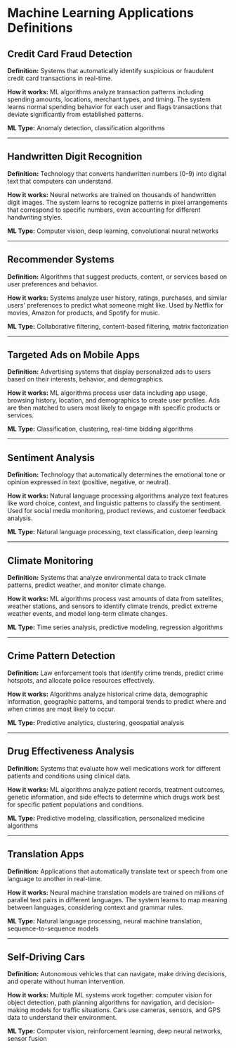 # Machine Learning Applications Definitions

## **Credit Card Fraud Detection**
**Definition:** Systems that automatically identify suspicious or fraudulent credit card transactions in real-time.

**How it works:** ML algorithms analyze transaction patterns including spending amounts, locations, merchant types, and timing. The system learns normal spending behavior for each user and flags transactions that deviate significantly from established patterns.

**ML Type:** Anomaly detection, classification algorithms

---

## **Handwritten Digit Recognition**
**Definition:** Technology that converts handwritten numbers (0-9) into digital text that computers can understand.

**How it works:** Neural networks are trained on thousands of handwritten digit images. The system learns to recognize patterns in pixel arrangements that correspond to specific numbers, even accounting for different handwriting styles.

**ML Type:** Computer vision, deep learning, convolutional neural networks

---

## **Recommender Systems**
**Definition:** Algorithms that suggest products, content, or services based on user preferences and behavior.

**How it works:** Systems analyze user history, ratings, purchases, and similar users' preferences to predict what someone might like. Used by Netflix for movies, Amazon for products, and Spotify for music.

**ML Type:** Collaborative filtering, content-based filtering, matrix factorization

---

## **Targeted Ads on Mobile Apps**
**Definition:** Advertising systems that display personalized ads to users based on their interests, behavior, and demographics.

**How it works:** ML algorithms process user data including app usage, browsing history, location, and demographics to create user profiles. Ads are then matched to users most likely to engage with specific products or services.

**ML Type:** Classification, clustering, real-time bidding algorithms

---

## **Sentiment Analysis**
**Definition:** Technology that automatically determines the emotional tone or opinion expressed in text (positive, negative, or neutral).

**How it works:** Natural language processing algorithms analyze text features like word choice, context, and linguistic patterns to classify the sentiment. Used for social media monitoring, product reviews, and customer feedback analysis.

**ML Type:** Natural language processing, text classification, deep learning

---

## **Climate Monitoring**
**Definition:** Systems that analyze environmental data to track climate patterns, predict weather, and monitor climate change.

**How it works:** ML algorithms process vast amounts of data from satellites, weather stations, and sensors to identify climate trends, predict extreme weather events, and model long-term climate changes.

**ML Type:** Time series analysis, predictive modeling, regression algorithms

---

## **Crime Pattern Detection**
**Definition:** Law enforcement tools that identify crime trends, predict crime hotspots, and allocate police resources effectively.

**How it works:** Algorithms analyze historical crime data, demographic information, geographic patterns, and temporal trends to predict where and when crimes are most likely to occur.

**ML Type:** Predictive analytics, clustering, geospatial analysis

---

## **Drug Effectiveness Analysis**
**Definition:** Systems that evaluate how well medications work for different patients and conditions using clinical data.

**How it works:** ML algorithms analyze patient records, treatment outcomes, genetic information, and side effects to determine which drugs work best for specific patient populations and conditions.

**ML Type:** Predictive modeling, classification, personalized medicine algorithms

---

## **Translation Apps**
**Definition:** Applications that automatically translate text or speech from one language to another in real-time.

**How it works:** Neural machine translation models are trained on millions of parallel text pairs in different languages. The system learns to map meaning between languages, considering context and grammar rules.

**ML Type:** Natural language processing, neural machine translation, sequence-to-sequence models

---

## **Self-Driving Cars**
**Definition:** Autonomous vehicles that can navigate, make driving decisions, and operate without human intervention.

**How it works:** Multiple ML systems work together: computer vision for object detection, path planning algorithms for navigation, and decision-making models for traffic situations. Cars use cameras, sensors, and GPS data to understand their environment.

**ML Type:** Computer vision, reinforcement learning, deep neural networks, sensor fusion